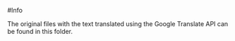 #Info

The original files with the text translated using the Google Translate API can be found in this folder.
